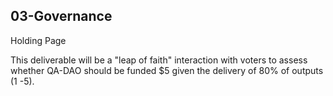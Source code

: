 ## 03-Governance

Holding Page

This deliverable will be a "leap of faith" interaction with voters to assess whether QA-DAO should be funded $5 given the delivery of 80% of outputs (1 -5).
